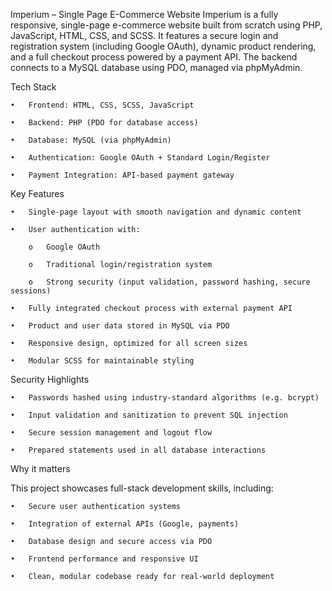 Imperium – Single Page E-Commerce Website
Imperium is a fully responsive, single-page e-commerce website built from scratch using PHP, JavaScript, HTML, CSS, and SCSS. It features a secure login and registration system (including Google OAuth), dynamic product rendering, and a full checkout process powered by a payment API. The backend connects to a MySQL database using PDO, managed via phpMyAdmin.


 Tech Stack
 
 
    •	Frontend: HTML, CSS, SCSS, JavaScript
    
    •	Backend: PHP (PDO for database access)
    
    •	Database: MySQL (via phpMyAdmin)
    
    •	Authentication: Google OAuth + Standard Login/Register
    
    •	Payment Integration: API-based payment gateway
  

  
 Key Features

 
 
    •	Single-page layout with smooth navigation and dynamic content
    
    •	User authentication with:
    
        o	Google OAuth
        
        o	Traditional login/registration system
        
        o	Strong security (input validation, password hashing, secure sessions)
        
    •	Fully integrated checkout process with external payment API
    
    •	Product and user data stored in MySQL via PDO
    
    •	Responsive design, optimized for all screen sizes
    
    •	Modular SCSS for maintainable styling

  
  
Security Highlights


  
    •	Passwords hashed using industry-standard algorithms (e.g. bcrypt)
    
    •	Input validation and sanitization to prevent SQL injection
    
    •	Secure session management and logout flow
    
    •	Prepared statements used in all database interactions

  
  
Why it matters



This project showcases full-stack development skills, including:

    •	Secure user authentication systems
    
    •	Integration of external APIs (Google, payments)
    
    •	Database design and secure access via PDO
    
    •	Frontend performance and responsive UI
    
    •	Clean, modular codebase ready for real-world deployment

